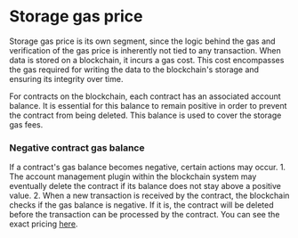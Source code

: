 # Storage gas price
Storage gas price is its own segment, since the logic behind the gas and verification of the gas price is inherently not tied to any transaction. When data is stored on a blockchain, it incurs a gas cost. This cost encompasses the gas required for writing the data to the blockchain's storage and ensuring its integrity over time.

For contracts on the blockchain, each contract has an associated account balance. It is essential for this balance to remain positive in order to prevent the contract from being deleted. This balance is used to cover the storage gas fees.


### Negative contract gas balance
If a contract's gas balance becomes negative, certain actions may occur. 1. The account management plugin within the blockchain system may eventually delete the contract if its balance does not stay above a positive value. 2. When a new transaction is received by the contract, the blockchain checks if the gas balance is negative. If it is, the contract will be deleted before the transaction can be processed by the contract. You can see the exact pricing [here](gas-pricing.md#the-cost-for-using-the-blockchain). 
